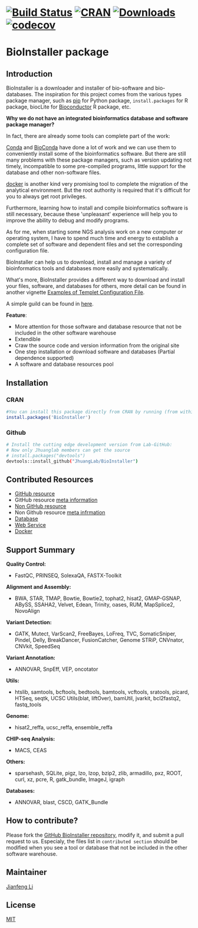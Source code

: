 # [![Build Status](https://travis-ci.org/JhuangLab/BioInstaller.svg)](https://travis-ci.org/JhuangLab/BioInstaller) [![CRAN](http://www.r-pkg.org/badges/version/BioInstaller)](https://cran.r-project.org/package=BioInstaller) [![Downloads](http://cranlogs.r-pkg.org/badges/BioInstaller?color=brightgreen)](http://www.r-pkg.org/pkg/BioInstaller) [![codecov](https://codecov.io/github/JhuangLab/BioInstaller/branch/master/graphs/badge.svg)](https://codecov.io/github/JhuangLab/BioInstaller) 

BioInstaller package
==============

## Introduction

BioInstaller is a downloader and installer of bio-software and bio-databases. The inspiration for this project comes from the various types package manager, such as [pip](https://pypi.python.org/pypi/pip) for Python package, `install.packages` for R package, biocLite for [Bioconductor](http://www.bioconductor.org) R package, etc.

**Why we do not have an integrated bioinformatics database and software package manager?**

In fact, there are already some tools can complete part of the work:

[Conda](https://conda.io/docs/intro.html) and [BioConda](http://bioconda.github.io) have done a lot of work and we can use them to conveniently install some of the bioinformatics software. But there are still many problems with these package managers, such as version updating not timely, incompatible to some pre-compiled programs, little support for the database and other non-software files.

[docker](https://www.docker.com/) is another kind very promising tool to complete the migration of the analytical environment. But the root authority is required that it's difficult for you to always get root privileges.

Furthermore, learning how to install and compile bioinformatics software is still necessary, because these 'unpleasant' experience will help you to improve the ability to debug and modify programs.

As for me, when starting some NGS analysis work on a new computer or operating system, I have to spend much time and energy to
establish a complete set of software and dependent files and set the corresponding configuration file.

BioInstaller can help us to download, install and manage a variety of bioinformatics tools and databases more easily and systematically.

What's more, BioInstaller provides a different way to download and install your files, software, and databases for others, more detail can be found in another vignette [Examples of Templet Configuration File](https://CRAN.R-project.org/package=BioInstaller/vignettes/write_configuration_file.html).

A simple guild can be found in [here](https://cran.r-project.org/web/packages/BioInstaller/vignettes/BioInstaller.html).

**Feature**:

- More attention for those software and database resource that not be included in the other software warehouse
- Extendible
- Craw the source code and version information from the original site
- One step installation or download software and databases (Partial dependence supported)
- A software and database resources pool

## Installation

### CRAN
``` r
#You can install this package directly from CRAN by running (from within R):
install.packages('BioInstaller')
```

### Github
``` bash
# Install the cutting edge development version from Lab-GitHub:
# Now only Jhuanglab members can get the source
# install.packages("devtools")
devtools::install_github("JhuangLab/BioInstaller")
```

## Contributed Resources

- [GitHub resource](https://github.com/JhuangLab/BioInstaller/blob/master/inst/extdata/config/github/github.toml) 
- GitHub resource [meta information](https://github.com/JhuangLab/BioInstaller/blob/master/inst/extdata/config/github/github_meta.toml)
- [Non GitHub resource](https://github.com/JhuangLab/BioInstaller/blob/master/inst/extdata/config/nongithub/nongithub.toml)
- Non Github resource [meta infrmation](https://github.com/JhuangLab/BioInstaller/blob/master/inst/extdata/config/nongithub/nongithub_meta.toml)
- [Database](https://github.com/JhuangLab/BioInstaller/tree/master/inst/extdata/config/db)
- [Web Service](https://github.com/JhuangLab/BioInstaller/blob/master/inst/extdata/config/web/web_meta.toml)
- [Docker](https://github.com/JhuangLab/BioInstaller/blob/master/inst/extdata/config/docker/docker.toml)

## Support Summary

**Quality Control:** 

- FastQC, PRINSEQ, SolexaQA, FASTX-Toolkit

**Alignment and Assembly:** 

- BWA, STAR, TMAP, Bowtie, Bowtie2, tophat2, hisat2, GMAP-GSNAP, ABySS, SSAHA2, Velvet, Edean, Trinity, oases, RUM, MapSplice2, NovoAlign

**Variant Detection:** 
    
- GATK, Mutect, VarScan2, FreeBayes, LoFreq, TVC, SomaticSniper, Pindel, Delly, BreakDancer, FusionCatcher, Genome STRiP, CNVnator, CNVkit, SpeedSeq

**Variant Annotation:** 

- ANNOVAR, SnpEff, VEP, oncotator

**Utils:** 

- htslib, samtools, bcftools, bedtools, bamtools, vcftools, sratools, picard, HTSeq, seqtk, UCSC Utils(blat, liftOver), bamUtil, jvarkit, bcl2fastq2, fastq_tools

**Genome:**

- hisat2_reffa, ucsc_reffa, ensemble_reffa 

**CHIP-seq Analysis:**

- MACS, CEAS

**Others:** 

- sparsehash, SQLite, pigz, lzo, lzop, bzip2, zlib, armadillo, pxz, ROOT, curl, xz, pcre, R, gatk_bundle, ImageJ, igraph

**Databases:**

- ANNOVAR, blast, CSCD, GATK_Bundle


## How to contribute?

Please fork the [GitHub BioInstaller repository](https://github.com/JhuangLab/BioInstaller), modify it, and submit a pull request to us. Especialy, the files list in `contributed section` should be modified when you see a tool or database that not be included in the other software warehouse.

## Maintainer

[Jianfeng Li](https://github.com/Miachol)

## License

[MIT](https://en.wikipedia.org/wiki/MIT_License)
